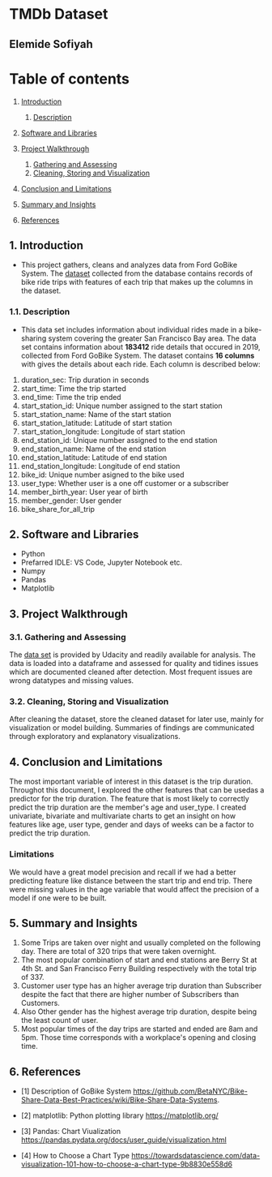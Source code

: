 # TMDb Dataset
## Elemide Sofiyah


# Table of contents
1. [Introduction](#introduction)
    1. [Description](#description)
    
2. [Software and Libraries](#libraries)

3. [Project Walkthrough](#walk)
    1. [Gathering and Assessing](#sub1)
    2. [Cleaning, Storing and Visualization](#sub2)
        
4. [Conclusion and Limitations](#conclusion)

5. [Summary and Insights](#summary)

6. [References](#references)

## 1. Introduction <a name="introduction"></a>
- This project gathers, cleans and analyzes data from Ford GoBike System. The [dataset]([https://d17h27t6h515a5.cloudfront.net/topher/2017/October/59dd1c4c_tmdb-movies/tmdb-movies.csv.](https://www.google.com/url?q=https://video.udacity-data.com/topher/2020/October/5f91cf38_201902-fordgobike-tripdata/201902-fordgobike-tripdata.csv&sa=D&source=editors&ust=1659713813739392&usg=AOvVaw3FJndwEO6Sb_bQq5a7W6mb)) collected from the database contains records of bike ride trips with features of each trip that makes up the columns in the dataset.
### 1.1. Description <a name="description"></a>
- This data set includes information about individual rides made in a bike-sharing system covering the greater San Francisco Bay area. The data set contains information about **183412** ride details that occured in 2019, collected from Ford GoBike System. The dataset contains **16 columns** with gives the details about each ride. Each column is described below:
1. duration_sec: Trip duration in seconds
2. start_time: Time the trip started
3. end_time: Time the trip ended
4. start_station_id: Unique number assigned to the start station
5. start_station_name: Name of the start station
6. start_station_latitude: Latitude of start station
7. start_station_longitude: Longitude of start station
8. end_station_id: Unique number assigned to the end station
9. end_station_name: Name of the end station
10. end_station_latitude: Latitude of end station
11. end_station_longitude: Longitude of end station
12. bike_id: Unique number asigned to the bike used
13. user_type: Whether user is a one off customer or a subscriber
14. member_birth_year: User year of birth
15. member_gender: User gender
16. bike_share_for_all_trip

    
## 2. Software and Libraries <a name="libraries"></a>
- Python
- Prefarred IDLE: VS Code, Jupyter Notebook etc.
- Numpy
- Pandas
- Matplotlib

## 3. Project Walkthrough <a name="walk"></a>
### 3.1. Gathering and Assessing <a name="sub1"></a>
The [data set]([https://d17h27t6h515a5.cloudfront.net/topher/2017/October/59dd1c4c_tmdb-movies/tmdb-movies.csv.](https://www.google.com/url?q=https://video.udacity-data.com/topher/2020/October/5f91cf38_201902-fordgobike-tripdata/201902-fordgobike-tripdata.csv&sa=D&source=editors&ust=1659713813739392&usg=AOvVaw3FJndwEO6Sb_bQq5a7W6mb)) is provided by Udacity and readily available for analysis. 
The data is loaded into a dataframe and assessed for quality and tidines issues which are documented cleaned after detection. Most frequent issues are wrong datatypes and missing values.

### 3.2. Cleaning, Storing and Visualization <a name="sub2"></a>
After cleaning the dataset, store the cleaned dataset for later use, mainly for visualization or model building. Summaries of findings are communicated through exploratory and explanatory visualizations.

## 4. Conclusion and Limitations <a name="conclusion"></a>
The most important variable of interest in this dataset is the trip duration. 
Throughot this document, I explored the other features that can be usedas a predictor for the trip duration. 
The feature that is most likely to correctly predict the trip duration are the member's age and user_type. 
I created univariate, bivariate and multivariate charts to get an insight on how features like age, user type, gender and days of weeks can be a factor to predict the trip duration.

### Limitations
We would have a great model precision and recall if we had a better predicting feature like distance between the start trip and end trip. 
There were missing values in the age variable that would affect the precision of a model if one were to be built. 

## 5. Summary and Insights <a name="summary"></a>
1. Some Trips are taken over night and usually completed on the following day. There are total of 320 trips that were taken overnight.
2. The most popular combination of start and end stations are Berry St at 4th St. and San Francisco Ferry Building respectively with the total trip of 337.
3. Customer user type has an higher average trip duration than Subscriber despite the fact that there are higher number of Subscribers than Customers.
4. Also Other gender has the highest average trip duration, despite being the least count of user.
5. Most popular times of the day trips are started and ended are 8am and 5pm. Those time corresponds with a workplace's opening and closing time.

## 6. References <a name="references"></a>
- [1]  Description of GoBike System
 https://github.com/BetaNYC/Bike-Share-Data-Best-Practices/wiki/Bike-Share-Data-Systems.


- [2] matplotlib: Python plotting library
https://matplotlib.org/

- [3] Pandas: Chart Viualization
https://pandas.pydata.org/docs/user_guide/visualization.html

- [4] How to Choose a Chart Type
https://towardsdatascience.com/data-visualization-101-how-to-choose-a-chart-type-9b8830e558d6
